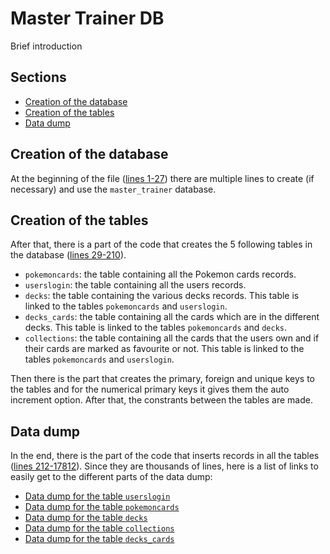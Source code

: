 # Master Trainer DB
Brief introduction


## Sections

+ [Creation of the database](#creation-of-the-database)
+ [Creation of the tables](#creation-of-the-tables)
+ [Data dump](#data-dump)


## Creation of the database

At the beginning of the file ([lines 1-27](./master_trainer.sql#L1)) there are multiple lines to create (if necessary) and use the `master_trainer` database.


## Creation of the tables

After that, there is a part of the code that creates the 5 following tables in the database ([lines 29-210](./master_trainer.sql#L31)).

+ `pokemoncards`: the table containing all the Pokemon cards records.
+ `userslogin`: the table containing all the users records.
+ `decks`: the table containing the various decks records. This table is linked to the tables `pokemoncards` and `userslogin`.
+ `decks_cards`: the table containing all the cards which are in the different decks. This table is linked to the tables `pokemoncards` and `decks`.
+ `collections`: the table containing all the cards that the users own and if their cards are marked as favourite or not. This table is linked to the tables `pokemoncards` and `userslogin`.

Then there is the part that creates the primary, foreign and unique keys to the tables and for the numerical primary keys it gives them the auto increment option. After that, the constrants between the tables are made. 


## Data dump

In the end, there is the part of the code that inserts records in all the tables ([lines 212-17812](./master_trainer.sql#L215)). Since they are thousands of lines, here is a list of links to easily get to the different parts of the data dump:

+ [Data dump for the table `userslogin`](./master_trainer.sql#L219)
+ [Data dump for the table `pokemoncards`](./master_trainer.sql#L229)
+ [Data dump for the table `decks`](./master_trainer.sql#L17715)
+ [Data dump for the table `collections`](./master_trainer.sql#L17725)
+ [Data dump for the table `decks_cards`](./master_trainer.sql#L17767)


<!-- Insert introduction -->
